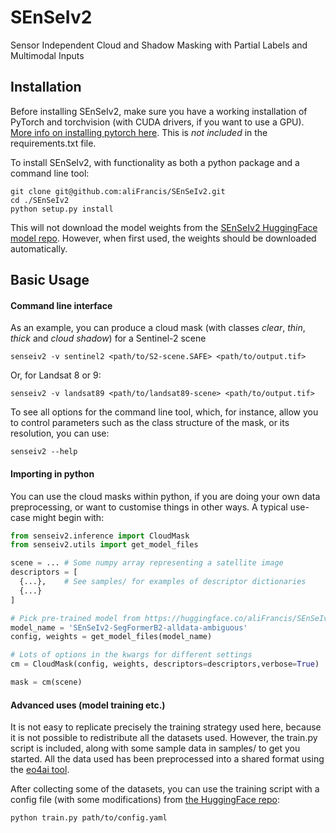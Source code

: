 # SEnSeIv2
Sensor Independent Cloud and Shadow Masking with Partial Labels and Multimodal Inputs


## Installation

Before installing SEnSeIv2, make sure you have a working installation of PyTorch and torchvision (with CUDA drivers, if you want to use a GPU). [More info on installing pytorch here](https://pytorch.org/get-started/locally/). This is _not included_ in the requirements.txt file. 

To install SEnSeIv2, with functionality as both a python package and a command line tool:

```
git clone git@github.com:aliFrancis/SEnSeIv2.git
cd ./SEnSeIv2
python setup.py install
```

This will not download the model weights from the [SEnSeIv2 HuggingFace model repo](https://huggingface.co/aliFrancis/SEnSeIv2). However, when first used, the weights should be downloaded automatically.

## Basic Usage

#### Command line interface

As an example, you can produce a cloud mask (with classes _clear_, _thin_, _thick_ and _cloud shadow_) for a Sentinel-2 scene

```
senseiv2 -v sentinel2 <path/to/S2-scene.SAFE> <path/to/output.tif>
```
Or, for Landsat 8 or 9:
```
senseiv2 -v landsat89 <path/to/landsat89-scene> <path/to/output.tif>
```

To see all options for the command line tool, which, for instance, allow you to control parameters such as the class structure of the mask, or its resolution, you can use:

```
senseiv2 --help
```

#### Importing in python

You can use the cloud masks within python, if you are doing your own data preprocessing, or want to customise things in other ways. A typical use-case might begin with:

```python
from senseiv2.inference import CloudMask
from senseiv2.utils import get_model_files

scene = ... # Some numpy array representing a satellite image
descriptors = [
  {...},    # See samples/ for examples of descriptor dictionaries
  {...}
]

# Pick pre-trained model from https://huggingface.co/aliFrancis/SEnSeIv2
model_name = 'SEnSeIv2-SegFormerB2-alldata-ambiguous'
config, weights = get_model_files(model_name)

# Lots of options in the kwargs for different settings
cm = CloudMask(config, weights, descriptors=descriptors,verbose=True)

mask = cm(scene)
```

#### Advanced uses (model training etc.)

It is not easy to replicate precisely the training strategy used here, because it is not possible to redistribute all the datasets used. However, the train.py script is included, along with some sample data in samples/ to get you started. All the data used has been preprocessed into a shared format using the [eo4ai tool](https://github.com/ESA-PhiLab/eo4ai).

After collecting some of the datasets, you can use the training script with a config file (with some modifications) from [the HuggingFace repo](https://huggingface.co/aliFrancis/SEnSeIv2):

```
python train.py path/to/config.yaml
```
